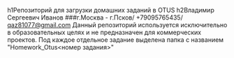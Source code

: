 h1Репозиторий для загрузки домашних заданий в OTUS
h2Владимир Сергеевич Иванов
###г.Москва - г.Псков/ +79095765435/ qaz81077@gmail.com
Данный репозиторий используется исключительно в образовательных целях и не предназначен для коммерческих проектов.
Под каждое отдельное задание выделена папка с названием "Homework_Otus<номер задания>"
